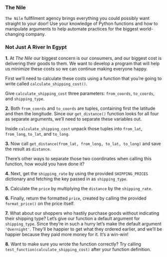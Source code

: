 ### The Nile

`The Nile` fullfilment agency brings everything you could possibly want straight to your door! Use your knowledge of Python functions and how to manipulate arguments to help automate practices for the biggest world-changing company.

### Not Just A River In Egypt

**1.** At *The Nile* our biggest concern is our consumers, and our biggest cost is delivering their goods to them. We want to develop a program that will help us minimize these costs so we can continue making everyone happy.

First we’ll need to calculate these costs using a function that you’re going to write called `calculate_shipping_cost()`.

Give `calculate_shipping_cost` three parameters: `from_coords`, `to_coords`, and `shipping_type`.

**2.** Both `from_coords` and `to_coords` are tuples, containing first the latitude and then the longitude. Since our `get_distance()` function looks for all four as separate arguments, we’ll need to separate these variables out.

Inside `calculate_shipping_cost` unpack those tuples into `from_lat`, `from_long`, `to_lat`, and `to_long`.

**3.** Now call `get_distance(from_lat, from_long, to_lat, to_long)` and save the result as `distance`.

There’s other ways to separate those two coordinates when calling this function, how would you have done it?

**4.** Next, get the `shipping_rate` by using the provided `SHIPPING_PRICES` dictionary and fetching the key passed in as `shipping_type`.

**5.** Calculate the `price` by multiplying the `distance` by the `shipping_rate`.

**6.** Finally, return the formatted `price`, created by calling the provided `format_price()` on the price itself.

**7.** What about our shoppers who hastily purchase goods without indicating their shipping type? Let’s give our function a default argument for `shipping_type`. Since they’re in such a hurry let’s make the default argument `'Overnight'`. They’ll be happier to get what they ordered earlier, and we’ll be happier because they paid more money for it. It’s a win-win!

**8.** Want to make sure you wrote the function correctly? Try calling `test_function(calculate_shipping_cost)` after your function definition.